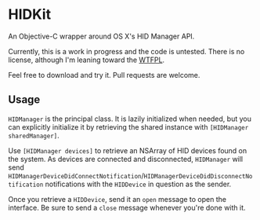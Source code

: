 HIDKit
======

An Objective-C wrapper around OS X's HID Manager API.

Currently, this is a work in progress and the code is untested. There is no license, although I'm
leaning toward the [WTFPL](http://www.wtfpl.net/txt/copying/ "Do What The Fuck You Want To Public License").

Feel free to download and try it. Pull requests are welcome.

## Usage

`HIDManager` is the principal class. It is lazily initialized when needed, but you can explicitly initialize it by retrieving the shared instance with `[HIDManager sharedManager]`.

Use `[HIDManager devices]` to retrieve an NSArray of HID devices found on the system. As devices are connected and disconnected, `HIDManager` will send `HIDManagerDeviceDidConnectNotification`/`HIDManagerDeviceDidDisconnectNotification` notifications with the `HIDDevice` in question as the sender.

Once you retrieve a `HIDDevice`, send it an `open` message to open the interface. Be sure to send a `close` message whenever you're done with it.
